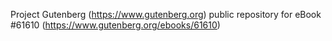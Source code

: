 Project Gutenberg (https://www.gutenberg.org) public repository for eBook #61610 (https://www.gutenberg.org/ebooks/61610)

